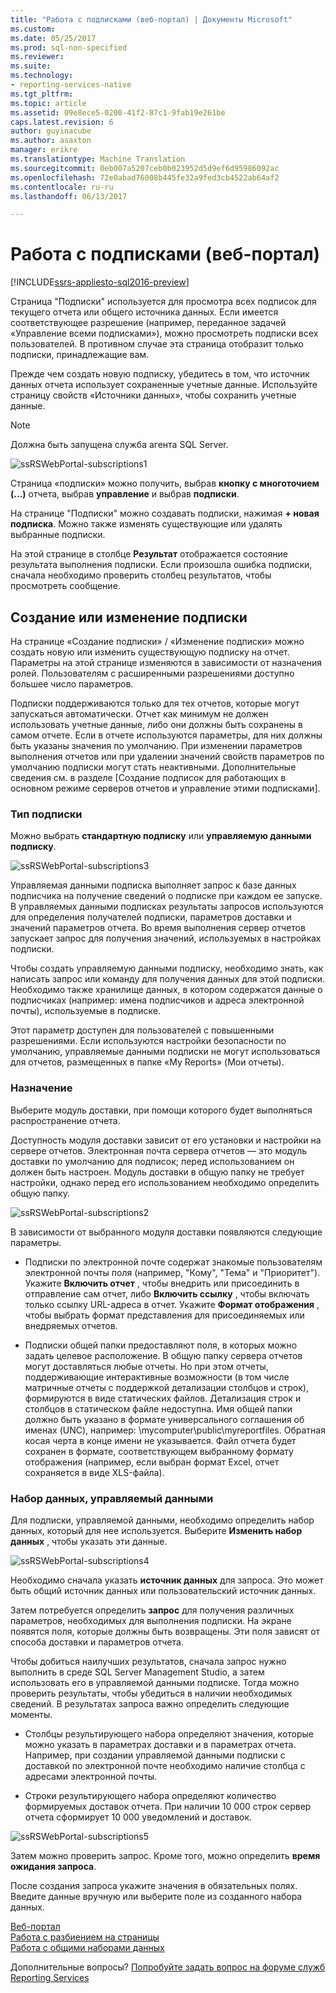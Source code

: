 ```yaml
---
title: "Работа с подписками (веб-портал) | Документы Microsoft"
ms.custom: 
ms.date: 05/25/2017
ms.prod: sql-non-specified
ms.reviewer: 
ms.suite: 
ms.technology:
- reporting-services-native
ms.tgt_pltfrm: 
ms.topic: article
ms.assetid: 09e8ece5-0200-41f2-87c1-9fab19e261be
caps.latest.revision: 6
author: guyinacube
ms.author: asaxton
manager: erikre
ms.translationtype: Machine Translation
ms.sourcegitcommit: 0eb007a5207ceb0b023952d5d9ef6d95986092ac
ms.openlocfilehash: 72e0abad76008b445fe32a9fed3cb4522ab64af2
ms.contentlocale: ru-ru
ms.lasthandoff: 06/13/2017

---
```

# <a name="working-with-subscriptions-web-portal"></a>Работа с подписками (веб-портал)

[!INCLUDE[ssrs-appliesto-sql2016-preview](../includes/ssrs-appliesto-sql2016-preview.md)]

Страница "Подписки" используется для просмотра всех подписок для текущего отчета или общего источника данных. Если имеется соответствующее разрешение (например, переданное задачей «Управление всеми подписками»), можно просмотреть подписки всех пользователей. В противном случае эта страница отобразит только подписки, принадлежащие вам.  
  
Прежде чем создать новую подписку, убедитесь в том, что источник данных отчета использует сохраненные учетные данные. Используйте страницу свойств «Источники данных», чтобы сохранить учетные данные.  
  
> [!NOTE]
> Должна быть запущена служба агента SQL Server.   
  
![ssRSWebPortal-subscriptions1](../reporting-services/media/ssrswebportal-subscriptions1.png)  
   
Страница «подписки» можно получить, выбрав **кнопку с многоточием (...)**  отчета, выбрав **управление** и выбрав **подписки**.  
  
На странице "Подписки" можно создавать подписки, нажимая **+ новая подписка**. Можно также изменять существующие или удалять выбранные подписки.  
  
На этой странице в столбце **Результат** отображается состояние результата выполнения подписки. Если произошла ошибка подписки, сначала необходимо проверить столбец результатов, чтобы просмотреть сообщение.  
  
## <a name="creating-or-editing-a-subscription"></a>Создание или изменение подписки  
На странице «Создание подписки» / «Изменение подписки» можно создать новую или изменить существующую подписку на отчет. Параметры на этой странице изменяются в зависимости от назначения ролей. Пользователям с расширенными разрешениями доступно большее число параметров.  
  
Подписки поддерживаются только для тех отчетов, которые могут запускаться автоматически. Отчет как минимум не должен использовать учетные данные, либо они должны быть сохранены в самом отчете. Если в отчете используются параметры, для них должны быть указаны значения по умолчанию. При изменении параметров выполнения отчетов или при удалении значений свойств параметров по умолчанию подписки могут стать неактивными. Дополнительные сведения см. в разделе [Создание подписок для работающих в основном режиме серверов отчетов и управление этими подписками].  
  
### <a name="type-of-subscription"></a>Тип подписки  
Можно выбрать **стандартную подписку** или **управляемую данными подписку**.  
  
![ssRSWebPortal-subscriptions3](../reporting-services/media/ssrswebportal-subscriptions3.png)  
   
Управляемая данными подписка выполняет запрос к базе данных подписчика на получение сведений о подписке при каждом ее запуске. В управляемых данными подписках результаты запросов используются для определения получателей подписки, параметров доставки и значений параметров отчета. Во время выполнения сервер отчетов запускает запрос для получения значений, используемых в настройках подписки.   
  
Чтобы создать управляемую данными подписку, необходимо знать, как написать запрос или команду для получения данных для этой подписки. Необходимо также хранилище данных, в котором содержатся данные о подписчиках (например: имена подписчиков и адреса электронной почты), используемые в подписке.  
  
Этот параметр доступен для пользователей с повышенными разрешениями. Если используются настройки безопасности по умолчанию, управляемые данными подписки не могут использоваться для отчетов, размещенных в папке «My Reports» (Мои отчеты).  
  
### <a name="destination"></a>Назначение  
Выберите модуль доставки, при помощи которого будет выполняться распространение отчета.   
  
Доступность модуля доставки зависит от его установки и настройки на сервере отчетов. Электронная почта сервера отчетов — это модуль доставки по умолчанию для подписок; перед использованием он должен быть настроен. Модуль доставки в общую папку не требует настройки, однако перед его использованием необходимо определить общую папку.  
  
![ssRSWebPortal-subscriptions2](../reporting-services/media/ssrswebportal-subscriptions2.png)  
  
В зависимости от выбранного модуля доставки появляются следующие параметры.  
  
-   Подписки по электронной почте содержат знакомые пользователям электронной почты поля (например, "Кому", "Тема" и "Приоритет"). Укажите **Включить отчет** , чтобы внедрить или присоединить в отправление сам отчет, либо **Включить ссылку** , чтобы включать только ссылку URL-адреса в отчет. Укажите **Формат отображения** , чтобы выбрать формат представления для присоединяемых или внедряемых отчетов.  
  
-   Подписки общей папки предоставляют поля, в которых можно задать целевое расположение. В общую папку сервера отчетов могут доставляться любые отчеты. Но при этом отчеты, поддерживающие интерактивные возможности (в том числе матричные отчеты с поддержкой детализации столбцов и строк), формируются в виде статических файлов. Детализация строк и столбцов в статическом файле недоступна. Имя общей папки должно быть указано в формате универсального соглашения об именах (UNC), например: \\mycomputer\public\myreportfiles. Обратная косая черта в конце имени не указывается. Файл отчета будет сохранен в формате, соответствующем выбранному формату отображения (например, если выбран формат Excel, отчет сохраняется в виде XLS-файла).  
  
### <a name="data-driven-subscription-dataset"></a>Набор данных, управляемый данными  
Для подписки, управляемой данными, необходимо определить набор данных, который для нее используется. Выберите **Изменить набор данных** , чтобы указать эти данные.  
  
![ssRSWebPortal-subscriptions4](../reporting-services/media/ssrswebportal-subscriptions4.png)  
  
Необходимо сначала указать **источник данных** для запроса. Это может быть общий источник данных или пользовательский источник данных.  
  
Затем потребуется определить **запрос** для получения различных параметров, необходимых для выполнения подписки. На экране появятся поля, которые должны быть возвращены. Эти поля зависят от способа доставки и параметров отчета.  
  
Чтобы добиться наилучших результатов, сначала запрос нужно выполнить в среде SQL Server Management Studio, а затем использовать его в управляемой данными подписке. Тогда можно проверить результаты, чтобы убедиться в наличии необходимых сведений. В результатах запроса важно определить следующие моменты.  
  
-   Столбцы результирующего набора определяют значения, которые можно указать в параметрах доставки и в параметрах отчета. Например, при создании управляемой данными подписки с доставкой по электронной почте необходимо наличие столбца с адресами электронной почты.  
  
-   Строки результирующего набора определяют количество формируемых доставок отчета. При наличии 10 000 строк сервер отчета сформирует 10 000 уведомлений и доставок.  
  
![ssRSWebPortal-subscriptions5](../reporting-services/media/ssrswebportal-subscriptions5.png)  
  
Затем можно проверить запрос. Кроме того, можно определить **время ожидания запроса**.  
  
После создания запроса укажите значения в обязательных полях. Введите данные вручную или выберите поле из созданного набора данных.

[Веб-портал](../reporting-services/web-portal-ssrs-native-mode.md)  
[Работа с разбиением на страницы](working-with-paginated-reports-web-portal.md)  
[Работа с общими наборами данных](../reporting-services/work-with-shared-datasets-web-portal.md)

Дополнительные вопросы? [Попробуйте задать вопрос на форуме служб Reporting Services](http://go.microsoft.com/fwlink/?LinkId=620231)
